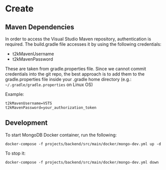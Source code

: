 # Create


## Maven Dependencies

In order to access the Visual Studio Maven repository, authentication is required. 
The build.gradle file accesses it by using the following credentials:
- t2kMavenUsername
- t2kMavenPassword

These are taken from gradle.properties file. Since we cannot commit credentials into
the git repo, the best approach is to add them to the gradle.properties file inside 
your .gradle home directory (e.g.: `~/.gradle/gradle.properties` on Linux OS)

Example:

```
t2kMavenUsername=VSTS
t2kMavenPassword=your_authorization_token
```

## Development

To start MongoDB Docker container, run the following:

`docker-compose -f projects/backend/src/main/docker/mongo-dev.yml up -d`

To stop it:

`docker-compose -f projects/backend/src/main/docker/mongo-dev.yml down`